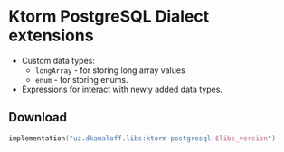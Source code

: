 # Ktorm PostgreSQL Dialect extensions

- Custom data types:
    - `longArray` - for storing long array values
    - `enum` - for storing enums.
- Expressions for interact with newly added data types.


## Download

```kotlin
implementation("uz.dkamaloff.libs:ktorm-postgresql:$libs_version")
```  
